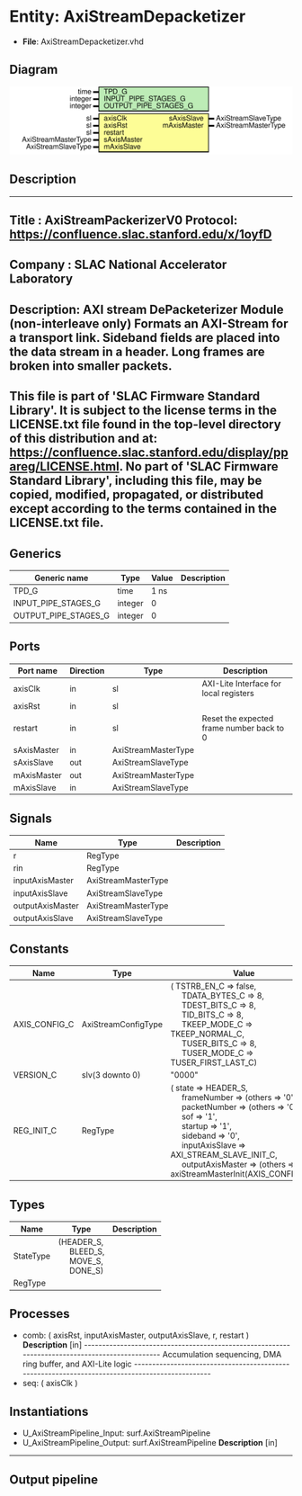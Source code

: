 # Entity: AxiStreamDepacketizer

- **File**: AxiStreamDepacketizer.vhd
## Diagram

![Diagram](AxiStreamDepacketizer.svg "Diagram")
## Description

-----------------------------------------------------------------------------
 Title      : AxiStreamPackerizerV0 Protocol: https://confluence.slac.stanford.edu/x/1oyfD
-----------------------------------------------------------------------------
 Company    : SLAC National Accelerator Laboratory
-----------------------------------------------------------------------------
 Description: AXI stream DePacketerizer Module (non-interleave only)
    Formats an AXI-Stream for a transport link.
    Sideband fields are placed into the data stream in a header.
    Long frames are broken into smaller packets.
-----------------------------------------------------------------------------
 This file is part of 'SLAC Firmware Standard Library'.
 It is subject to the license terms in the LICENSE.txt file found in the
 top-level directory of this distribution and at:
    https://confluence.slac.stanford.edu/display/ppareg/LICENSE.html.
 No part of 'SLAC Firmware Standard Library', including this file,
 may be copied, modified, propagated, or distributed except according to
 the terms contained in the LICENSE.txt file.
-----------------------------------------------------------------------------
## Generics

| Generic name         | Type    | Value | Description |
| -------------------- | ------- | ----- | ----------- |
| TPD_G                | time    | 1 ns  |             |
| INPUT_PIPE_STAGES_G  | integer | 0     |             |
| OUTPUT_PIPE_STAGES_G | integer | 0     |             |
## Ports

| Port name   | Direction | Type                | Description                                |
| ----------- | --------- | ------------------- | ------------------------------------------ |
| axisClk     | in        | sl                  | AXI-Lite Interface for local registers     |
| axisRst     | in        | sl                  |                                            |
| restart     | in        | sl                  |  Reset the expected frame number back to 0 |
| sAxisMaster | in        | AxiStreamMasterType |                                            |
| sAxisSlave  | out       | AxiStreamSlaveType  |                                            |
| mAxisMaster | out       | AxiStreamMasterType |                                            |
| mAxisSlave  | in        | AxiStreamSlaveType  |                                            |
## Signals

| Name             | Type                | Description |
| ---------------- | ------------------- | ----------- |
| r                | RegType             |             |
| rin              | RegType             |             |
| inputAxisMaster  | AxiStreamMasterType |             |
| inputAxisSlave   | AxiStreamSlaveType  |             |
| outputAxisMaster | AxiStreamMasterType |             |
| outputAxisSlave  | AxiStreamSlaveType  |             |
## Constants

| Name          | Type                | Value                                                                                                                                                                                                                                                                                                                                                                                                                                                                                                                                                                                                              | Description |
| ------------- | ------------------- | ------------------------------------------------------------------------------------------------------------------------------------------------------------------------------------------------------------------------------------------------------------------------------------------------------------------------------------------------------------------------------------------------------------------------------------------------------------------------------------------------------------------------------------------------------------------------------------------------------------------ | ----------- |
| AXIS_CONFIG_C | AxiStreamConfigType |  (       TSTRB_EN_C    => false,<br><span style="padding-left:20px">       TDATA_BYTES_C => 8,<br><span style="padding-left:20px">       TDEST_BITS_C  => 8,<br><span style="padding-left:20px">       TID_BITS_C    => 8,<br><span style="padding-left:20px">       TKEEP_MODE_C  => TKEEP_NORMAL_C,<br><span style="padding-left:20px">       TUSER_BITS_C  => 8,<br><span style="padding-left:20px">       TUSER_MODE_C  => TUSER_FIRST_LAST_C)                                                                                                                                                                 |             |
| VERSION_C     | slv(3 downto 0)     |  "0000"                                                                                                                                                                                                                                                                                                                                                                                                                                                                                                                                                                                                            |             |
| REG_INIT_C    | RegType             |  (       state            => HEADER_S,<br><span style="padding-left:20px">       frameNumber      => (others => '0'),<br><span style="padding-left:20px">       packetNumber     => (others => '0'),<br><span style="padding-left:20px">       sof              => '1',<br><span style="padding-left:20px">       startup          => '1',<br><span style="padding-left:20px">       sideband         => '0',<br><span style="padding-left:20px">       inputAxisSlave   => AXI_STREAM_SLAVE_INIT_C,<br><span style="padding-left:20px">       outputAxisMaster => (others => axiStreamMasterInit(AXIS_CONFIG_C))) |             |
## Types

| Name      | Type                                                                                                                                             | Description |
| --------- | ------------------------------------------------------------------------------------------------------------------------------------------------ | ----------- |
| StateType | (HEADER_S,<br><span style="padding-left:20px"> BLEED_S,<br><span style="padding-left:20px"> MOVE_S,<br><span style="padding-left:20px"> DONE_S)  |             |
| RegType   |                                                                                                                                                  |             |
## Processes
- comb: ( axisRst, inputAxisMaster, outputAxisSlave, r, restart )
**Description**
 [in] -----------------------------------------------------------------------------------------------  Accumulation sequencing, DMA ring buffer, and AXI-Lite logic ----------------------------------------------------------------------------------------------- 
- seq: ( axisClk )
## Instantiations

- U_AxiStreamPipeline_Input: surf.AxiStreamPipeline
- U_AxiStreamPipeline_Output: surf.AxiStreamPipeline
**Description**
 [in]
---------------------------------------------------------------------------------------------------------------------------------------------------------------------------------------------------
 Output pipeline
---------------------------------------------------------------------------------------------------------------------------------------------------------------------------------------------------

